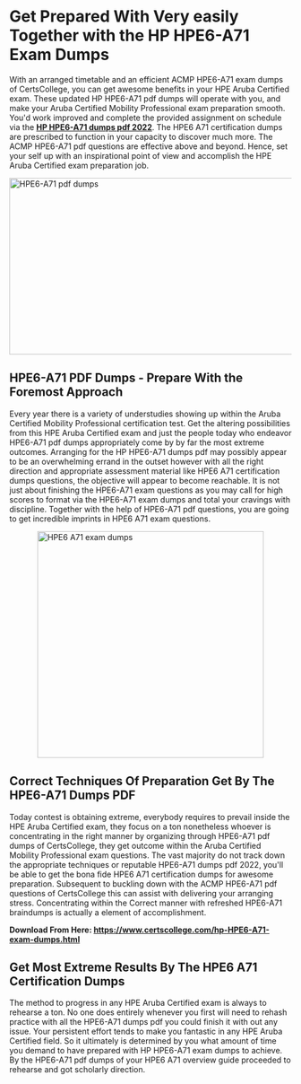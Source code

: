 <h1><strong>Get Prepared With Very easily Together with the HP HPE6-A71 Exam Dumps&nbsp;</strong></h1>
<p><span style="font-weight: 400;">With an arranged timetable and an efficient ACMP HPE6-A71 exam dumps of CertsCollege, you can get awesome benefits in your HPE Aruba Certified exam. These updated HP HPE6-A71 pdf dumps will operate with you, and make your Aruba Certified Mobility Professional exam preparation smooth. You'd work improved and complete the provided assignment on schedule via the <strong><a href="https://www.certscollege.com/hp-HPE6-A71-exam-dumps.html">HP HPE6-A71 dumps pdf 2022</a></strong>. The HPE6 A71 certification dumps are prescribed to function in your capacity to discover much more. The ACMP HPE6-A71 pdf questions are effective above and beyond. Hence, set your self up with an inspirational point of view and accomplish the HPE Aruba Certified exam preparation job.&nbsp;</span></p>
<p><span style="font-weight: 400;"><img style="display: block; margin-left: auto; margin-right: auto;" src="https://i.ibb.co/CPDK3ps/Yellow-and-Blue-Initiative-Blog-Banner.png" alt="HPE6-A71 pdf dumps" width="559" height="315" /></span></p>
<h2><strong>HPE6-A71 PDF Dumps - Prepare With the Foremost Approach</strong></h2>
<p><span style="font-weight: 400;">Every year there is a variety of understudies showing up within the Aruba Certified Mobility Professional certification test. Get the altering possibilities from this HPE Aruba Certified exam and just the people today who endeavor HPE6-A71 pdf dumps appropriately come by by far the most extreme outcomes. Arranging for the HP HPE6-A71 dumps pdf may possibly appear to be an overwhelming errand in the outset however with all the right direction and appropriate assessment material like HPE6 A71 certification dumps questions, the objective will appear to become reachable. It is not just about finishing the HPE6-A71 exam questions as you may call for high scores to format via the HPE6-A71 exam dumps and total your cravings with discipline. Together with the help of HPE6-A71 pdf questions, you are going to get incredible imprints in HPE6 A71 exam questions.</span></p>
<p><span style="font-weight: 400;"><a href="https://tinyurl.com/ya4wzlkn"><img style="display: block; margin-left: auto; margin-right: auto;" src="https://i.ibb.co/9tMrhdY/Teacher-Appreciation-Invitation.png" alt="HPE6 A71 exam dumps " width="404" height="404" /></a></span></p>
<h2><strong>Correct Techniques Of Preparation Get By The HPE6-A71 Dumps PDF</strong></h2>
<p><span style="font-weight: 400;">Today contest is obtaining extreme, everybody requires to prevail inside the HPE Aruba Certified exam, they focus on a ton nonetheless whoever is concentrating in the right manner by organizing through HPE6-A71 pdf dumps of CertsCollege, they get outcome within the Aruba Certified Mobility Professional exam questions. The vast majority do not track down the appropriate techniques or reputable HPE6-A71 dumps pdf 2022, you'll be able to get the bona fide HPE6 A71 certification dumps for awesome preparation. Subsequent to buckling down with the ACMP HPE6-A71 pdf questions of CertsCollege this can assist with delivering your arranging stress. Concentrating within the Correct manner with refreshed HPE6-A71 braindumps is actually a element of accomplishment.</span></p>
<p><span style="font-weight: 400;"><strong>Download From Here: <a href="https://www.certscollege.com/hp-HPE6-A71-exam-dumps.html">https://www.certscollege.com/hp-HPE6-A71-exam-dumps.html</a></strong></span></p>
<h2><strong>Get Most Extreme Results By The HPE6 A71 Certification Dumps</strong></h2>
<p><span style="font-weight: 400;">The method to progress in any HPE Aruba Certified exam is always to rehearse a ton. No one does entirely whenever you first will need to rehash practice with all the HPE6-A71 dumps pdf you could finish it with out any issue. Your persistent effort tends to make you fantastic in any HPE Aruba Certified field. So it ultimately is determined by you what amount of time you demand to have prepared with HP HPE6-A71 exam dumps to achieve. By the HPE6-A71 pdf dumps of your HPE6 A71 overview guide proceeded to rehearse and got scholarly direction.</span></p>
